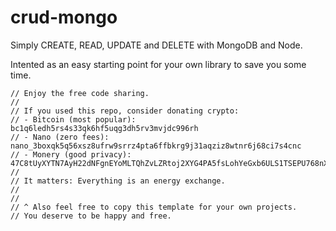 # crud-mongo
Simply CREATE, READ, UPDATE and DELETE with MongoDB and Node.

Intented as an easy starting point for your own library to save you some time.

```
// Enjoy the free code sharing. 
//
// If you used this repo, consider donating crypto:
// - Bitcoin (most popular): bc1q6ledh5rs4s33qk6hf5uqg3dh5rv3mvjdc996rh
// - Nano (zero fees): nano_3boxqk5q56xsz8ufrw9srrz4pta6ffbkrg9j31aqziz8wtnr6j68ci7s4cnc
// - Monery (good privacy): 47C8tUyXYTN7AyH22dNFgnEYoMLTQhZvLZRtoj2XYG4PA5fsLohYeGxb6ULS1TSEPU768nXkW1n5XKyiiMeciNVeBwfRHjf
//
// It matters: Everything is an energy exchange.
//
//
// ^ Also feel free to copy this template for your own projects.
// You deserve to be happy and free.
